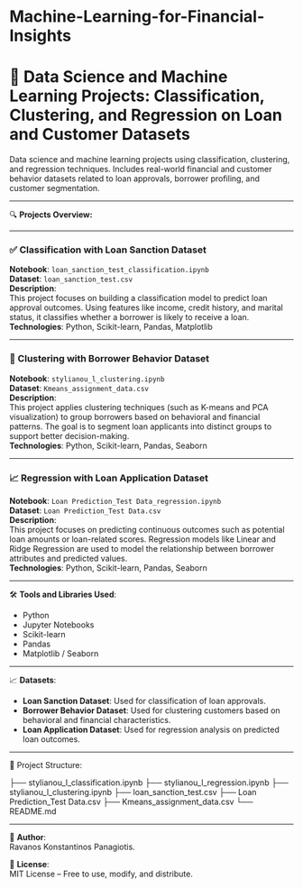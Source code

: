 # Machine-Learning-for-Financial-Insights

# 💼 Data Science and Machine Learning Projects: Classification, Clustering, and Regression on Loan and Customer Datasets

Data science and machine learning projects using classification, clustering, and regression techniques. Includes real-world financial and customer behavior datasets related to loan approvals, borrower profiling, and customer segmentation.

---

🔍 **Projects Overview:**

---

### ✅ Classification with Loan Sanction Dataset  
**Notebook**: `loan_sanction_test_classification.ipynb`  
**Dataset**: `loan_sanction_test.csv`  
**Description**:  
This project focuses on building a classification model to predict loan approval outcomes. Using features like income, credit history, and marital status, it classifies whether a borrower is likely to receive a loan.  
**Technologies**: Python, Scikit-learn, Pandas, Matplotlib

---

### 🧠 Clustering with Borrower Behavior Dataset  
**Notebook**: `stylianou_l_clustering.ipynb`  
**Dataset**: `Kmeans_assignment_data.csv`  
**Description**:  
This project applies clustering techniques (such as K-means and PCA visualization) to group borrowers based on behavioral and financial patterns. The goal is to segment loan applicants into distinct groups to support better decision-making.  
**Technologies**: Python, Scikit-learn, Pandas, Seaborn

---

### 📈 Regression with Loan Application Dataset  
**Notebook**: `Loan Prediction_Test Data_regression.ipynb`  
**Dataset**: `Loan Prediction_Test Data.csv`  
**Description**:  
This project focuses on predicting continuous outcomes such as potential loan amounts or loan-related scores. Regression models like Linear and Ridge Regression are used to model the relationship between borrower attributes and predicted values.  
**Technologies**: Python, Scikit-learn, Pandas, Seaborn

---

🛠️ **Tools and Libraries Used**:
- Python
- Jupyter Notebooks
- Scikit-learn
- Pandas
- Matplotlib / Seaborn

---

📈 **Datasets**:
- **Loan Sanction Dataset**: Used for classification of loan approvals.
- **Borrower Behavior Dataset**: Used for clustering customers based on behavioral and financial characteristics.
- **Loan Application Dataset**: Used for regression analysis on predicted loan outcomes.

---

📂 Project Structure:

├── stylianou_l_classification.ipynb ├── stylianou_l_regression.ipynb ├── stylianou_l_clustering.ipynb ├── loan_sanction_test.csv ├── Loan Prediction_Test Data.csv ├── Kmeans_assignment_data.csv └── README.md


---

📌 **Author**:  
Ravanos Konstantinos Panagiotis.

📜 **License**:  
MIT License – Free to use, modify, and distribute.
